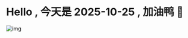 
# Hello , 今天是 2025-10-25 , 加油鸭 🤭

![img](https://v1.jinrishici.com/all.svg?font-size=18&spacing=4)

